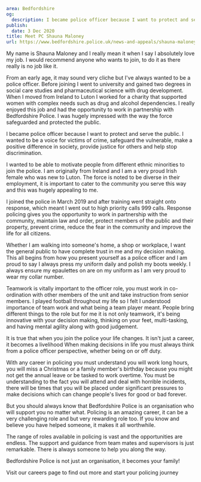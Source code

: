 ```yaml
area: Bedfordshire
og:
  description: I became police officer because I want to protect and serve the public. I wanted to be a voice for victims of crime, safeguard the vulnerable, make a positive difference in society, provide justice for others and help stop discrimination.
publish:
  date: 3 Dec 2020
title: Meet PC Shauna Maloney
url: https://www.bedfordshire.police.uk/news-and-appeals/shauna-maloney-nov20
```

My name is Shauna Maloney and I really mean it when I say I absolutely love my job. I would recommend anyone who wants to join, to do it as there really is no job like it.

From an early age, it may sound very cliche but I've always wanted to be a police officer.
Before joining I went to university and gained two degrees in social care studies and pharmaceutical science with drug development. When I moved from Ireland to Luton I worked for a charity that supported women with complex needs such as drug and alcohol dependencies. I really enjoyed this job and had the opportunity to work in partnership with Bedfordshire Police. I was hugely impressed with the way the force safeguarded and protected the public.

I became police officer because I want to protect and serve the public.
I wanted to be a voice for victims of crime, safeguard the vulnerable, make a positive difference in society, provide justice for others and help stop discrimination.

I wanted to be able to motivate people from different ethnic minorities to join the police. I am originally from Ireland and I am a very proud Irish female who was new to Luton. The force is noted to be diverse in their employment, it is important to cater to the community you serve this way and this was hugely appealing to me.

I joined the police in March 2019 and after training went straight onto response, which meant I went out to high priority calls 999 calls. Response policing gives you the opportunity to work in partnership with the community, maintain law and order, protect members of the public and their property, prevent crime, reduce the fear in the community and improve the life for all citizens.

Whether I am walking into someone's home, a shop or workplace, I want the general public to have complete trust in me and my decision making.
This all begins from how you present yourself as a police officer and I am proud to say I always press my uniform daily and polish my boots weekly. I always ensure my epaulettes on are on my uniform as I am very proud to wear my collar number.

Teamwork is vitally important to the officer role, you must work in co-ordination with other members of the unit and take instruction from senior members. I played football throughout my life so I felt I understood importance of team work and what being a team player meant. People bring different things to the role but for me it is not only teamwork, it's being innovative with your decision making, thinking on your feet, multi-tasking, and having mental agility along with good judgement.

It is true that when you join the police your life changes. It isn't just a career, it becomes a livelihood
When making decisions in life you must always think from a police officer perspective, whether being on or off duty.

With any career in policing you must understand you will work long hours, you will miss a Christmas or a family member's birthday because you might not get the annual leave or be tasked to work overtime. You must be understanding to the fact you will attend and deal with horrible incidents, there will be times that you will be placed under significant pressures to make decisions which can change people's lives for good or bad forever.

But you should always know that Bedfordshire Police is an organisation who will support you no matter what.
Policing is an amazing career, it can be a very challenging role and but very rewarding role too. If you know and believe you have helped someone, it makes it all worthwhile.

The range of roles available in policing is vast and the opportunities are endless.
The support and guidance from team mates and supervisors is just remarkable. There is always someone to help you along the way.

Bedfordshire Police is not just an organisation, it becomes your family!

Visit our careers page to find out more and start your policing journey
